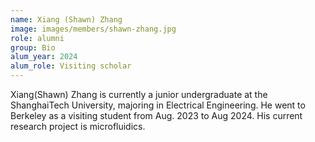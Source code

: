 ```yaml
---
name: Xiang (Shawn) Zhang
image: images/members/shawn-zhang.jpg
role: alumni
group: Bio
alum_year: 2024
alum_role: Visiting scholar
---
```


Xiang(Shawn) Zhang is currently a junior undergraduate at the ShanghaiTech University, majoring in Electrical Engineering. He went to Berkeley as a visiting student from Aug. 2023 to Aug 2024. His current research project is microfluidics.

